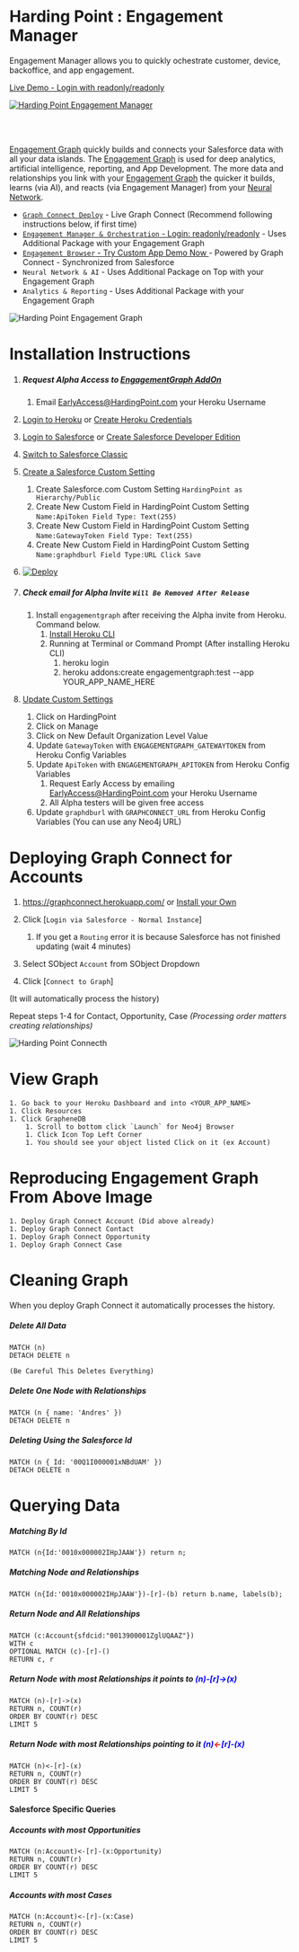 # Harding Point : Engagement Manager
 
 
Engagement Manager allows you to quickly ochestrate customer, device, backoffice, and app engagement. 


[Live Demo - Login with readonly/readonly](https://engagementmanager.herokuapp.com)

[![Harding Point Engagement Manager](https://static.wixstatic.com/media/983560_c5c91d5d1280442180cb1cce09d1368e~mv2_d_2840_1450_s_2.png/v1/fill/w_2120,h_1000,al_c,usm_0.66_1.00_0.01/983560_c5c91d5d1280442180cb1cce09d1368e~mv2_d_2840_1450_s_2.png)](https://engagementmanager.herokuapp.com/)


<BR/><BR/>

[Engagement Graph](http://www.HardingPoint.com) quickly builds and connects your Salesforce data with all your data 
islands.  The [Engagement Graph](http://www.HardingPoint.com) is used for deep analytics, artificial intelligence, 
reporting, and App Development. The more data and relationships you link with your [Engagement Graph](http://www.HardingPoint.com) 
the quicker it builds, learns (via AI), and reacts (via Engagement Manager) from your [Neural Network](http://www.HardingPoint.com).

* [`Graph Connect Deploy`](https://graphconnect.herokuapp.com/) - Live Graph Connect  (Recommend following instructions below, if first time)
* [`Engagement Manager & Orchestration` - Login: readonly/readonly](http://engage.hardingpoint.com/) - Uses Additional Package with your Engagement Graph
* [`Engagement Browser` - Try Custom App Demo Now ](https://engagementbrowser.herokuapp.com/?neoid=0011I000003ExJzQAK) - Powered by Graph Connect - Synchronized from Salesforce
* `Neural Network & AI` - Uses Additional Package on Top with your Engagement Graph
* `Analytics & Reporting` - Uses Additional Package with your Engagement Graph


![Harding Point Engagement Graph](https://static.wixstatic.com/media/983560_7563ad3d347646e1a792e19a2c14e44c~mv2_d_2754_1836_s_2.png/v1/fill/w_1545,h_1030,al_c,usm_0.66_1.00_0.01/983560_7563ad3d347646e1a792e19a2c14e44c~mv2_d_2754_1836_s_2.png "Harding Point Graph Connect")


# Installation Instructions

1. ##### Request Alpha Access to [EngagementGraph AddOn](https://elements.heroku.com/addons/engagementgraph)
    1. Email EarlyAccess@HardingPoint.com your Heroku Username

1. <a href="https://id.heroku.com/login" target="_new">Login to Heroku</a> or <a href="https://signup.heroku.com" target="_new">Create Heroku Credentials</a>

1. <a href="https://login.salesforce.com" target="_new">Login to Salesforce</a> or <a href="https://developer.salesforce.com/signup" target="_new">Create Salesforce Developer Edition</a>

1. <a href="https://login.salesforce.com/lightning/switcher?destination=classic" target="_new">Switch to Salesforce Classic</a>
        
1. <a href="https://login.salesforce.com/setup/ui/listCustomSettings.apexp" target="_new">Create a Salesforce Custom Setting</a>
    1. Create Salesforce.com Custom Setting `HardingPoint as Hierarchy/Public`
    1. Create New Custom Field in HardingPoint Custom Setting `Name:ApiToken Field Type: Text(255)`
    1. Create New Custom Field in HardingPoint Custom Setting `Name:GatewayToken Field Type: Text(255)`
    1. Create New Custom Field in HardingPoint Custom Setting `Name:graphdburl Field Type:URL Click Save`
    <!-- 1. Create New Custom Field in HardingPoint Custom Setting `Name:APIURL Field Type: URL` -->

1. [![Deploy](https://www.herokucdn.com/deploy/button.svg)](https://heroku.com/deploy)

1. ##### Check email for Alpha Invite `Will Be Removed After Release`
    1. Install `engagementgraph` after receiving the Alpha invite from Heroku.  Command below.
        1. [Install Heroku CLI](https://devcenter.heroku.com/articles/heroku-cli#download-and-install)
        1. Running at Terminal or Command Prompt (After installing Heroku CLI)
            1. heroku login
            1. heroku addons:create engagementgraph:test --app YOUR_APP_NAME_HERE

1. <a href="https://login.salesforce.com/setup/ui/listCustomSettings.apexp" target="_new">Update Custom Settings</a>
    1. Click on HardingPoint
    1. Click on Manage
    1. Click on New Default Organization Level Value
    1. Update `GatewayToken` with `ENGAGEMENTGRAPH_GATEWAYTOKEN` from Heroku Config Variables
    1. Update `ApiToken` with `ENGAGEMENTGRAPH_APITOKEN` from Heroku Config Variables
        1. Request Early Access by emailing EarlyAccess@HardingPoint.com your Heroku Username 
        1. All Alpha testers will be given free access
    1. Update `graphdburl` with `GRAPHCONNECT_URL` from Heroku Config Variables (You can use any Neo4j URL)
    <!-- 1. Update `APIURL` with `ENGAGEMENTGRAPH_APIURL` from Heroku Config Variables -->
        
# Deploying Graph Connect for Accounts

1. https://graphconnect.herokuapp.com/ or [Install your Own](https://github.com/HardingPoint/graphconnect)

1. Click [`Login via Salesforce - Normal Instance`]

    1. If you get a `Routing` error it is because Salesforce has not finished updating (wait 4 minutes)

1. Select SObject `Account` from SObject Dropdown

1. Click [`Connect to Graph`]

(It will automatically process the history)

Repeat steps 1-4 for Contact, Opportunity, Case 
<i>(Processing order matters creating relationships)</i>

![Harding Point Connecth](https://static.wixstatic.com/media/983560_433e31decb984e7caba4de2bcc4e8a54~mv2_d_3076_1874_s_2.png/v1/fill/w_1897,h_1156,al_c,usm_0.66_1.00_0.01/983560_433e31decb984e7caba4de2bcc4e8a54~mv2_d_3076_1874_s_2.png)


# View Graph
    
    1. Go back to your Heroku Dashboard and into <YOUR_APP_NAME>
    1. Click Resources
    1. Click GrapheneDB
        1. Scroll to bottom click `Launch` for Neo4j Browser
        1. Click Icon Top Left Corner
        1. You should see your object listed Click on it (ex Account)
        
        
# Reproducing Engagement Graph From Above Image

    1. Deploy Graph Connect Account (Did above already)
    1. Deploy Graph Connect Contact
    1. Deploy Graph Connect Opportunity
    1. Deploy Graph Connect Case
    
        
# Cleaning Graph

When you deploy Graph Connect it automatically processes the history.

##### Delete All Data
    MATCH (n)
    DETACH DELETE n
    
    (Be Careful This Deletes Everything)
    
##### Delete One Node with Relationships
    MATCH (n { name: 'Andres' })
    DETACH DELETE n
    
##### Deleting Using the Salesforce Id
    
    MATCH (n { Id: '00Q1I000001xNBdUAM' })
    DETACH DELETE n
    
# Querying Data

##### Matching By Id

    MATCH (n{Id:'0010x000002IHpJAAW'}) return n;

##### Matching Node and Relationships

    MATCH (n{Id:'0010x000002IHpJAAW'})-[r]-(b) return b.name, labels(b);
    

##### Return Node and All Relationships

    MATCH (c:Account{sfdcid:"0013900001ZglUQAAZ"}) 
    WITH c
    OPTIONAL MATCH (c)-[r]-()
    RETURN c, r
   

##### Return Node with most Relationships it points to <font color="blue">(n)-[r]-<font color="red">></font>(x)</font>

    MATCH (n)-[r]->(x)
    RETURN n, COUNT(r)
    ORDER BY COUNT(r) DESC
    LIMIT 5

##### Return Node with most Relationships pointing to it <font color="blue">(n)<font color="red"><</font>-[r]-(x)</font>
    
    MATCH (n)<-[r]-(x)
    RETURN n, COUNT(r)
    ORDER BY COUNT(r) DESC
    LIMIT 5
    
    
#### Salesforce Specific Queries

##### Accounts with most Opportunities

    MATCH (n:Account)<-[r]-(x:Opportunity)
    RETURN n, COUNT(r)
    ORDER BY COUNT(r) DESC
    LIMIT 5
    
    
##### Accounts with most Cases

    MATCH (n:Account)<-[r]-(x:Case)
    RETURN n, COUNT(r)
    ORDER BY COUNT(r) DESC
    LIMIT 5